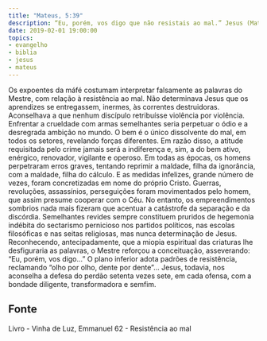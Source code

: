 ```yaml
---
title: "Mateus, 5:39"
description: “Eu, porém, vos digo que não resistais ao mal.” Jesus (Mateus, 5:39)
date: 2019-02-01 19:00:00
topics: 
- evangelho
- biblia
- jesus
- mateus
---
```


Os expoentes da má­fé costumam interpretar falsamente as palavras do
Mestre, com relação à resistência ao mal.
Não determinava Jesus que os aprendizes se entregassem, inermes, às
correntes destruidoras.
Aconselhava a que nenhum discípulo retribuísse violência por violência.
Enfrentar a crueldade com armas semelhantes seria perpetuar o ódio e a
desregrada ambição no mundo.
O bem é o único dissolvente do mal, em todos os setores, revelando forças
diferentes.
Em razão disso, a atitude requisitada pelo crime jamais será a indiferença e,
sim, a do bem ativo, enérgico, renovador, vigilante e operoso.
Em todas as épocas, os homens perpetraram erros graves, tentando reprimir
a maldade, filha da ignorância, com a maldade, filha do cálculo. E as medidas
infelizes, grande número de vezes, foram concretizadas em nome do próprio Cristo.
Guerras, revoluções, assassínios, perseguições foram movimentados pelo
homem, que assim presume cooperar com o Céu.
No entanto, os empreendimentos sombrios nada mais fizeram que acentuar
a catástrofe da separação e da discórdia. Semelhantes revides sempre constituem
pruridos de hegemonia indébita do sectarismo pernicioso nos partidos políticos, nas
escolas filosóficas e nas seitas religiosas, mas nunca determinação de Jesus.
Reconhecendo, antecipadamente, que a miopia espiritual das criaturas lhe
desfiguraria as palavras, o Mestre reforçou a conceituação, asseverando: “Eu,
porém, vos digo...”
O plano inferior adota padrões de resistência, reclamando “olho por olho,
dente por dente”...
Jesus, todavia, nos aconselha a defesa do perdão setenta vezes sete, em cada
ofensa, com a bondade diligente, transformadora e sem­fim.




## Fonte
Livro - Vinha de Luz, Emmanuel
62 - Resistência ao mal
